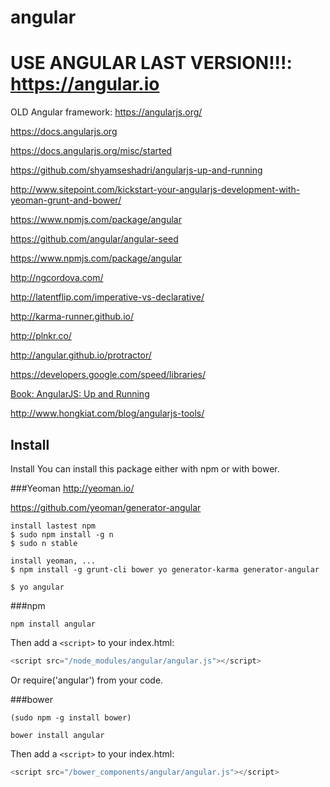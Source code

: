 # angular

# USE ANGULAR LAST VERSION!!!: https://angular.io

OLD
Angular framework: https://angularjs.org/

https://docs.angularjs.org

https://docs.angularjs.org/misc/started

https://github.com/shyamseshadri/angularjs-up-and-running

http://www.sitepoint.com/kickstart-your-angularjs-development-with-yeoman-grunt-and-bower/

https://www.npmjs.com/package/angular

https://github.com/angular/angular-seed

https://www.npmjs.com/package/angular

http://ngcordova.com/

http://latentflip.com/imperative-vs-declarative/

http://karma-runner.github.io/

http://plnkr.co/

http://angular.github.io/protractor/

https://developers.google.com/speed/libraries/

[Book: AngularJS: Up and Running](http://shop.oreilly.com/product/0636920033486.do#PowerReview)

http://www.hongkiat.com/blog/angularjs-tools/

## Install

Install
You can install this package either with npm or with bower.

###Yeoman
http://yeoman.io/

https://github.com/yeoman/generator-angular

```
install lastest npm
$ sudo npm install -g n
$ sudo n stable

install yeoman, ...
$ npm install -g grunt-cli bower yo generator-karma generator-angular
```
```
$ yo angular
```

###npm
```
npm install angular
```
Then add a ```<script>``` to your index.html:

```javascript
<script src="/node_modules/angular/angular.js"></script>
```
Or require('angular') from your code.

###bower
```
(sudo npm -g install bower)

bower install angular
```
Then add a ```<script>``` to your index.html:
```javascript
<script src="/bower_components/angular/angular.js"></script>
```


